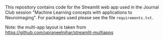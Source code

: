 
This repository contains code for the Streamlit web app used in the Journal Club session "Machine Learning concepts with applications to Neuroimaging".
For packages used please see the file `requirements.txt`.

Note: the multi-app layout is taken from https://github.com/upraneelnihar/streamlit-multiapps